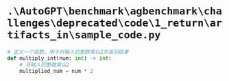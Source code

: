 # `.\AutoGPT\benchmark\agbenchmark\challenges\deprecated\code\1_return\artifacts_in\sample_code.py`

```py
# 定义一个函数，用于将输入的整数乘以2并返回结果
def multiply_int(num: int) -> int:
    # 将输入的整数乘以2
    multiplied_num = num * 2
```